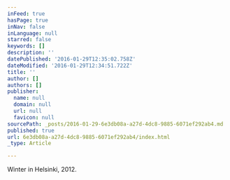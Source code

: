 ```yaml
---
inFeed: true
hasPage: true
inNav: false
inLanguage: null
starred: false
keywords: []
description: ''
datePublished: '2016-01-29T12:35:02.758Z'
dateModified: '2016-01-29T12:34:51.722Z'
title: ''
author: []
authors: []
publisher:
  name: null
  domain: null
  url: null
  favicon: null
sourcePath: _posts/2016-01-29-6e3db08a-a27d-4dc8-9885-6071ef292ab4.md
published: true
url: 6e3db08a-a27d-4dc8-9885-6071ef292ab4/index.html
_type: Article

---
```

Winter in Helsinki, 2012\.
